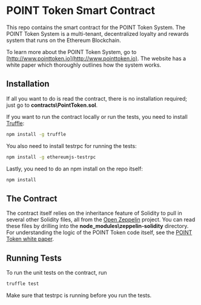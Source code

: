 # POINT Token Smart Contract
This repo contains the smart contract for the POINT Token System. The POINT Token System is a multi-tenant, decentralized loyalty and rewards system that runs on the Ethereum Blockchain.

To learn more about the POINT Token System, go to  [http://www.pointtoken.io](http://www.pointtoken.io). The website has a white paper which thoroughly outlines how the system works. 


## Installation
If all you want to do is read the contract, there is no installation required; just go to  **contracts\PointToken.sol**. 

If you want to run the contract locally or run the tests, you need to install  [Truffle](http://truffleframework.com/):

```bash
npm install -g truffle
```
You also need to install testrpc for running the tests:
```bash
npm install -g ethereumjs-testrpc
```
Lastly, you need to do an npm install on the repo itself:

```bash
npm install
```
## The Contract
The contract itself relies on the inheritance feature of Solidity to pull in several other Solidity files, all from the [Open Zeppelin](https://github.com/OpenZeppelin/zeppelin-solidity) project. You can read these files by drilling into the **node_modules\zeppelin-solidity** directory. For understanding the logic of the POINT Token code itself, see the  [POINT Token white paper](http://www.pointtoken.io).
## Running Tests

To run the unit tests on the contract, run
```bash
truffle test
```
Make sure that testrpc is running before you run the tests.
